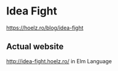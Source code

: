 # Idea Fight 

https://hoelz.ro/blog/idea-fight

## Actual website 

http://idea-fight.hoelz.ro/  in Elm Language 

